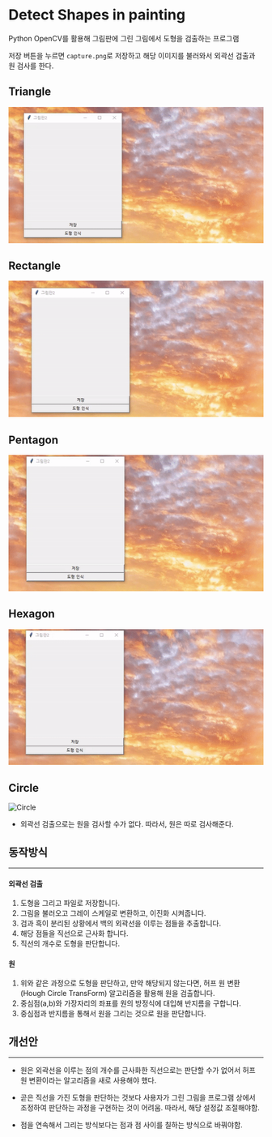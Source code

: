 # Detect Shapes in painting

Python OpenCV를 활용해 그림판에 그린 그림에서 도형을 검출하는 프로그램

저장 버튼을 누르면 `capture.png`로 저장하고
해당 이미지를 불러와서 외곽선 검출과 원 검사를 한다.



## Triangle
![Triangle](gif/triangle.gif)

## Rectangle
![Rectangle](gif/rectangle.gif)

## Pentagon
![Pentagon](gif/pentagon.gif)

## Hexagon
![Hexagon](gif/hexagon.gif)

## Circle
![Circle](gif/circle.gif)
- 외곽선 검출으로는 원을 검사할 수가 없다. 
따라서, 원은 따로 검사해준다.

## 동작방식
---

#### 외곽선 검출
1. 도형을 그리고 파일로 저장합니다. 
2. 그림을 불러오고 그레이 스케일로 변환하고, 이진화 시켜줍니다. 
3. 검과 흑이 분리된 상황에서 백의 외곽선을 이루는 점들을 추출합니다.
4. 해당 점들을 직선으로 근사화 합니다.
5. 직선의 개수로 도형을 판단합니다.

#### 원
1. 위와 같은 과정으로 도형을 판단하고, 만약 해당되지 않는다면, 허프 원 변환(Hough Circle TransForm) 알고리즘을 활용해 원을 검출합니다.
2. 중심점(a,b)와 가장자리의 좌표를 원의 방정식에 대입해 반지름을 구합니다.
3. 중심점과 반지름을 통해서 원을 그리는 것으로 원을 판단합니다.

## 개선안
---
- 원은 외곽선을 이루는 점의 개수를 근사화한 직선으로는 판단할 수가 없어서 허프 원 변환이라는 알고리즘을 새로 사용해야 했다.

- 곧은 직선을 가진 도형을 판단하는 것보다 사용자가 그린 그림을 프로그램 상에서 조정하여 판단하는 과정을 구현하는 것이 어려움. 따라서, 해당 설정값 조절해야함.

- 점을 연속해서 그리는 방식보다는 점과 점 사이를 칠하는 방식으로 바꿔야함.





